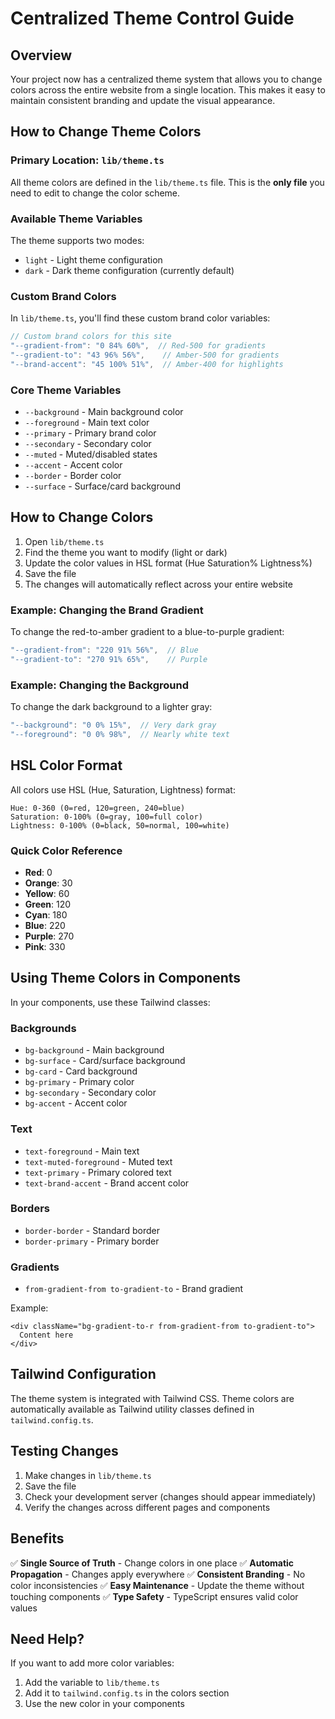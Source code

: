 # Centralized Theme Control Guide

## Overview

Your project now has a centralized theme system that allows you to change colors across the entire website from a single location. This makes it easy to maintain consistent branding and update the visual appearance.

## How to Change Theme Colors

### Primary Location: `lib/theme.ts`

All theme colors are defined in the `lib/theme.ts` file. This is the **only file** you need to edit to change the color scheme.

### Available Theme Variables

The theme supports two modes:
- `light` - Light theme configuration
- `dark` - Dark theme configuration (currently default)

### Custom Brand Colors

In `lib/theme.ts`, you'll find these custom brand color variables:

```typescript
// Custom brand colors for this site
"--gradient-from": "0 84% 60%",  // Red-500 for gradients
"--gradient-to": "43 96% 56%",    // Amber-500 for gradients
"--brand-accent": "45 100% 51%",  // Amber-400 for highlights
```

### Core Theme Variables

- `--background` - Main background color
- `--foreground` - Main text color
- `--primary` - Primary brand color
- `--secondary` - Secondary color
- `--muted` - Muted/disabled states
- `--accent` - Accent color
- `--border` - Border color
- `--surface` - Surface/card background

## How to Change Colors

1. Open `lib/theme.ts`
2. Find the theme you want to modify (light or dark)
3. Update the color values in HSL format (Hue Saturation% Lightness%)
4. Save the file
5. The changes will automatically reflect across your entire website

### Example: Changing the Brand Gradient

To change the red-to-amber gradient to a blue-to-purple gradient:

```typescript
"--gradient-from": "220 91% 56%",  // Blue
"--gradient-to": "270 91% 65%",    // Purple
```

### Example: Changing the Background

To change the dark background to a lighter gray:

```typescript
"--background": "0 0% 15%",  // Very dark gray
"--foreground": "0 0% 98%",  // Nearly white text
```

## HSL Color Format

All colors use HSL (Hue, Saturation, Lightness) format:

```
Hue: 0-360 (0=red, 120=green, 240=blue)
Saturation: 0-100% (0=gray, 100=full color)
Lightness: 0-100% (0=black, 50=normal, 100=white)
```

### Quick Color Reference

- **Red**: 0
- **Orange**: 30
- **Yellow**: 60
- **Green**: 120
- **Cyan**: 180
- **Blue**: 220
- **Purple**: 270
- **Pink**: 330

## Using Theme Colors in Components

In your components, use these Tailwind classes:

### Backgrounds
- `bg-background` - Main background
- `bg-surface` - Card/surface background
- `bg-card` - Card background
- `bg-primary` - Primary color
- `bg-secondary` - Secondary color
- `bg-accent` - Accent color

### Text
- `text-foreground` - Main text
- `text-muted-foreground` - Muted text
- `text-primary` - Primary colored text
- `text-brand-accent` - Brand accent color

### Borders
- `border-border` - Standard border
- `border-primary` - Primary border

### Gradients
- `from-gradient-from to-gradient-to` - Brand gradient

Example:
```tsx
<div className="bg-gradient-to-r from-gradient-from to-gradient-to">
  Content here
</div>
```

## Tailwind Configuration

The theme system is integrated with Tailwind CSS. Theme colors are automatically available as Tailwind utility classes defined in `tailwind.config.ts`.

## Testing Changes

1. Make changes in `lib/theme.ts`
2. Save the file
3. Check your development server (changes should appear immediately)
4. Verify the changes across different pages and components

## Benefits

✅ **Single Source of Truth** - Change colors in one place
✅ **Automatic Propagation** - Changes apply everywhere
✅ **Consistent Branding** - No color inconsistencies
✅ **Easy Maintenance** - Update the theme without touching components
✅ **Type Safety** - TypeScript ensures valid color values

## Need Help?

If you want to add more color variables:

1. Add the variable to `lib/theme.ts`
2. Add it to `tailwind.config.ts` in the colors section
3. Use the new color in your components

